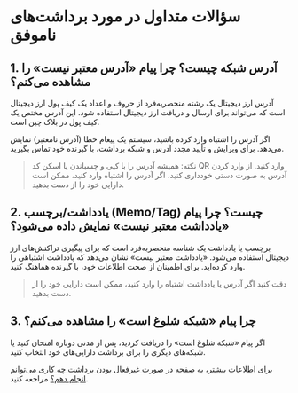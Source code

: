 # سؤالات متداول در مورد برداشت‌های ناموفق

## 1.	آدرس شبکه چیست؟ چرا پیام «آدرس معتبر نیست» را مشاهده می‌کنم؟

آدرس ارز دیجیتال یک رشته منحصربه‌فرد از حروف و اعداد یک کیف پول ارز دیجیتال  است که می‌تواند برای ارسال و دریافت ارز دیجیتال استفاده شود. این آدرس مختص یک کیف پول در بلاک چین است.

اگر آدرس را اشتباه وارد کرده باشید، سیستم یک پیغام خطا (آدرس نامعتبر) نمایش می‌دهد. برای ویرایش و تأیید مجدد آدرس و شبکه برداشت، با گیرنده خود تماس بگیرید.

> نکته: همیشه آدرس را با کپی و چسباندن یا اسکن کد QR وارد کنید. از وارد کردن آدرس به صورت دستی خودداری کنید، اگر آدرس را اشتباه وارد کنید، ممکن است دارایی خود را از دست بدهید.

## 2.	 یادداشت/برچسب (Memo/Tag) چیست؟ چرا پیام «یادداشت معتبر نیست» نمایش داده می‌شود؟

برچسب یا یادداشت یک شناسه منحصربه‌فرد است که برای پیگیری تراکنش‌های ارز دیجیتال استفاده می‌شود.
«یادداشت معتبر نیست» نشان می‌دهد که یادداشت اشتباهی را وارد کرده‌اید. برای اطمینان از صحت اطلاعات خود، با گیرنده هماهنگ کنید.

> دقت کنید اگر آدرس یا یادداشت اشتباه را وارد کنید، ممکن است دارایی خود را از دست بدهید.
	
## 3.	 چرا پیام «شبکه شلوغ است» را مشاهده می‌کنم؟

اگر پیام «شبکه شلوغ است» را دریافت کردید، پس از مدتی دوباره امتحان کنید یا شبکه‌های دیگری را برای برداشت دارایی‌های خود انتخاب کنید.

برای اطلاعات بیشتر، به صفحه [در صورت غیرفعال بودن برداشت چه کاری می‌توانم انجام دهم؟](https://github.com/HitoBitCo/FAQDocs/blob/main/Crypto-Deposit-Withdrawal/Deposit-Withdraw-Guide/What-Can-I-Do-When-Withdrawal-Is-Suspended/What-Can-I-Do-When-Withdrawal-Is-Suspended.md) مراجعه کنید.
